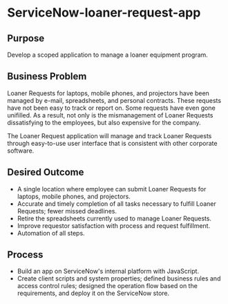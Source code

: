 # ServiceNow-loaner-request-app

## Purpose
Develop a scoped application to manage a loaner equipment program.

## Business Problem 
Loaner Requests for laptops, mobile phones, and projectors have been managed by e-mail, spreadsheets, and personal contracts. 
These requests have not been easy to track or report on. 
Some requests have even gone unifilled. As a result, not only is the mismanagement of Loaner Requests dissatisfying to the employees, 
but also expensive for the company. 

The Loaner Request application will manage and track Loaner Requests through easy-to-use user interface that is consistent with other corporate software. 

## Desired Outcome 
- A single location where employee can submit Loaner Requests for laptops, mobile phones, and projectors. 
- Accurate and timely completion of all tasks necessary to fulfill Loaner Requests; fewer missed deadlines. 
- Retire the spreadsheets currently used to manage Loaner Requests. 
- Improve requestor satisfaction with process and request fulfillment. 
- Automation of all steps. 

## Process
- Build an app on ServiceNow's internal platform with JavaScript.
- Create client scripts and system properties; defined business rules and access control rules; designed the operation flow based on the requirements, 
and deploy it on the ServiceNow store. 
